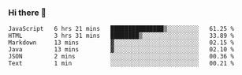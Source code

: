 ### Hi there 👋

<!--START_SECTION:waka-->

```text
JavaScript   6 hrs 21 mins   ███████████████▒░░░░░░░░░   61.25 %
HTML         3 hrs 31 mins   ████████▒░░░░░░░░░░░░░░░░   33.89 %
Markdown     13 mins         ▓░░░░░░░░░░░░░░░░░░░░░░░░   02.15 %
Java         13 mins         ▓░░░░░░░░░░░░░░░░░░░░░░░░   02.10 %
JSON         2 mins          ░░░░░░░░░░░░░░░░░░░░░░░░░   00.36 %
Text         1 min           ░░░░░░░░░░░░░░░░░░░░░░░░░   00.21 %
```

<!--END_SECTION:waka-->


<!--
**AnkelMauCastillo/AnkelMauCastillo** is a ✨ _special_ ✨ repository because its `README.md` (this file) appears on your GitHub profile.

Here are some ideas to get you started:

- 🔭 I’m currently working on ...
- 🌱 I’m currently learning ...
- 👯 I’m looking to collaborate on ...
- 🤔 I’m looking for help with ...
- 💬 Ask me about ...
- 📫 How to reach me: ...
- 😄 Pronouns: ...
- ⚡ Fun fact: ...
-->
